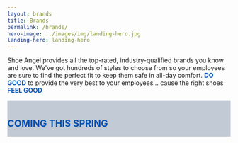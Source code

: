 ```yaml
---
layout: brands
title: Brands
permalink: /brands/
hero-image: ../images/img/landing-hero.jpg
landing-hero: landing-hero
---
```


<div class="container">
  <p>Shoe Angel provides all the top-rated, industry-qualified brands you know and love. We've got hundreds of styles to choose from so your employees are sure to find the perfect fit to keep them safe in all-day comfort. <span style="color:#0050b2;font-weight:bold">DO GOOD</span> to provide the very best to your employees... cause the right shoes <span style="color:#0050b2;font-weight:bold">FEEL GOOD</span></p>
</div>
  <div class="brand-flex">
    <div class="brand-col">
      <img src="../images/img/nautilus.png" alt="">
    </div>
    <div class="brand-col">
      <img src="../images/img/skechers-black.png" alt="">
    </div>
    <div class="brand-col">
      <img src="../images/img/reebok.png" alt="">
    </div>
    <div class="brand-col">
      <img src="../images/img/sanita.png" alt="">
    </div>
  </div>
  <div class="brand-flex">
    <div class="brand-col">
      <img src="../images/img/4eursole.png" alt="">
    </div>
    <div class="brand-col">
      <img src="../images/img/dr-martens.png" alt="">
    </div>
    <div class="brand-col">
      <img src="../images/img/dr-scholls.png" alt="">
    </div>
    <div class="brand-col">
      <img src="../images/img/fila.png" alt="">
    </div>
  </div>
  <div class="brand-flex">
    <div class="brand-col">
      <img src="../images/img/nurse-mates.png" alt="">
    </div>
    <div class="brand-col">
      <img src="../images/img/rockport-works.png" alt="">
    </div>
    <div class="brand-col">
      <img src="../images/img/easystreet.jpg" alt="">
    </div>
    <div class="brand-col">
      <img src="../images/img/cherokee.jpg" alt="">
    </div>
  </div>
  <div class="brand-flex">
    <div class="brand-col">
      <img src="../images/img/alegria2.png" alt="">
    </div>
    <div class="brand-col">
      <img src="../images/img/slipgrips.png" alt="">
    </div>
    <div class="brand-col">
      <img src="../images/img/crocs-work.png" alt="">
    </div>
    <div class="brand-col">
      <img src="../images/img/dickies.png" alt="">
    </div>
  </div>
  <div class="brand-flex">
    <div class="brand-col">
      <img src="../images/img/rocky.png" alt="">
    </div>
    <div class="brand-col">
      <img src="../images/img/gb.jpg" alt="">
    </div>
    <div class="brand-col">
      <img src="../images/img/durango.png" alt="">
    </div>
  </div>

<div class="box" style="background: #c2cad5;padding-top:10px;">
  <h2 style="text-transform:uppercase;color:#0050b2;">Coming this Spring</h2>
  <div class="brand-flex" style="background: #c2cad5;">
    <div class="brand-col ">
      <img class="cs-gray" src="../images/img/newbalance.jpg" alt="">
    </div>
    <div class="brand-col">
      <img class="cs-gray" src="../images/img/dansko.jpg" alt="">
    </div>
    <div class="brand-col">
      <img class="cs-gray" src="../images/img/klogs.jpg" alt="">
    </div>
  </div>
</div>
